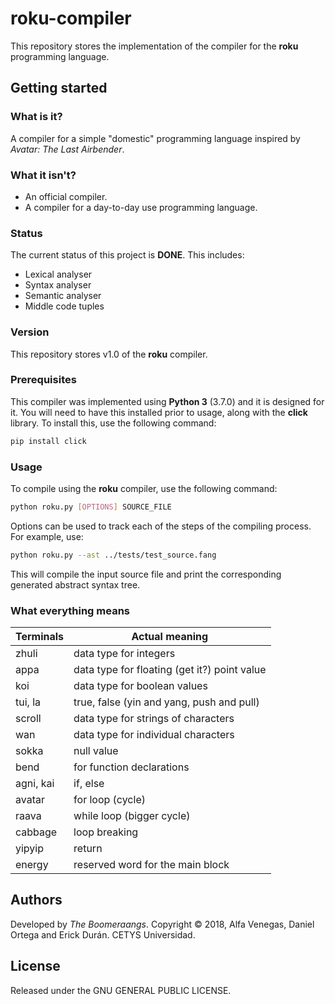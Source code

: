 # roku-compiler
This repository stores the implementation of the compiler for the __roku__ programming language.

## Getting started

### What is it?
A compiler for a simple "domestic" programming language inspired by _Avatar: The Last Airbender_.

### What it isn't?
* An official compiler.
* A compiler for a day-to-day use programming language.

### Status
The current status of this project is __DONE__. This includes:
* Lexical analyser
* Syntax analyser
* Semantic analyser
* Middle code tuples

### Version
This repository stores v1.0 of the  __roku__ compiler.

### Prerequisites
This compiler was implemented using __Python 3__ (3.7.0) and it is designed for it. You will need to have this installed prior to usage, along with the __click__ library. To install this, use the following command:

```bash
pip install click
```

### Usage
To compile using the __roku__ compiler, use the following command:

```bash
python roku.py [OPTIONS] SOURCE_FILE
```
Options can be used to track each of the steps of the compiling process. For example, use:

```bash
python roku.py --ast ../tests/test_source.fang
```
This will compile the input source file and print the corresponding generated abstract syntax tree.

### What everything means

__Terminals__ | __Actual meaning__
------------- | -------------
zhuli  		| data type for integers
appa    	| data type for floating (get it?) point value
koi			| data type for boolean values
tui, la 	| true, false (yin and yang, push and pull)
scroll  	| data type for strings of characters
wan			| data type for individual characters
sokka 		| null value
bend		| for function declarations
agni, kai 	| if, else
avatar 		| for loop (cycle)
raava		| while loop (bigger cycle)
cabbage		| loop breaking
yipyip		| return
energy		| reserved word for the main block


## Authors
Developed by _The Boomeraangs_. Copyright © 2018, Alfa Venegas, Daniel Ortega and Erick Durán. CETYS Universidad.

## License
Released under the GNU GENERAL PUBLIC LICENSE.
